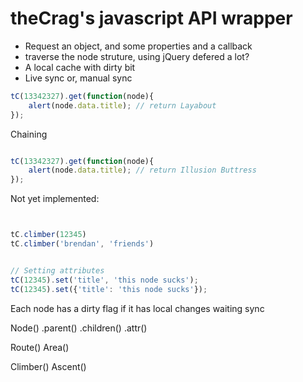 # theCrag's javascript API wrapper


 * Request an object, and some properties and a callback
 * traverse the node struture, using jQuery defered a lot?
 * A local cache with dirty bit
 * Live sync or, manual sync



```javascript
tC(13342327).get(function(node){
	alert(node.data.title); // return Layabout
});
```

Chaining

```javascript

tC(13342327).get(function(node){
	alert(node.data.title); // return Illusion Buttress
});
```




Not yet implemented:

```javascript


tC.climber(12345)
tC.climber('brendan', 'friends')


// Setting attributes
tC(12345).set('title', 'this node sucks');
tC(12345).set({'title': 'this node sucks'});
```


Each node has a dirty flag if it has local changes waiting sync


Node()
.parent()
.children()
.attr()

 Route()
 Area()



 Climber()
 Ascent()




